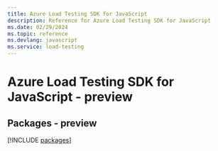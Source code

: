 ```yaml
---
title: Azure Load Testing SDK for JavaScript
description: Reference for Azure Load Testing SDK for JavaScript
ms.date: 02/29/2024
ms.topic: reference
ms.devlang: javascript
ms.service: load-testing
---
```

# Azure Load Testing SDK for JavaScript - preview
## Packages - preview
[!INCLUDE [packages](load-testing-index.md)]